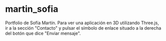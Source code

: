 # martin_sofia
Portfolio de Sofía Martín. Para ver una aplicación en 3D utilizando Three.js, ir a la sección "Contacto" y pulsar el símbolo de enlace situado a la derecha del botón que dice "Enviar mensaje".
